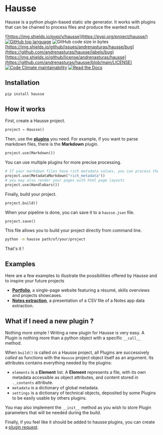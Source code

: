 # Hausse

Hausse is a python plugin-based static site generator. It works with plugins that can be chained to process files and produce the wanted result.


![https://img.shields.io/pypi/v/hausse](https://pypi.org/project/hausse/) [![GitHub top language](https://img.shields.io/github/languages/top/andrenasturas/hausse)](https://github.com/andrenasturas/hausse/search?l=python) ![GitHub code size in bytes](https://img.shields.io/github/languages/code-size/andrenasturas/hausse) [https://img.shields.io/github/issues/andrenasturas/hausse/bug](https://github.com/andrenasturas/hausse/labels/bug) [https://img.shields.io/github/license/andrenasturas/hausse](https://github.com/andrenasturas/hausse/blob/main/LICENSE) [![Code Climate maintainability](https://img.shields.io/codeclimate/maintainability-percentage/andrenasturas/hausse)](https://codeclimate.com/github/andrenasturas/hausse) [![Read the Docs](https://img.shields.io/readthedocs/hausse)](https://hausse.readthedocs.io)

## Installation

```bash
pip install hausse
```

## How it works

First, create a Hausse project.

```python
project = Hausse()
```

Then, use the **[plugins](/hausse/plugins)** you need. For example, if you want to parse markdown files, there is the **Markdown** plugin.

```python
project.use(Markdown())
```

You can use multiple plugins for more precise processing.

```python
# If your markdown files have rich metadata values, you can process them too
project.use(MetadataMarkdown("rich_metadata"))
# you may also render your pages with html page layouts
project.use(Handlebars())
```

Finally, build your project.

```python
project.build()
```

When your pipeline is done, you can save it to a `hausse.json` file.

```python
project.save()
```

This file allows you to build your project directly from command line.

```bash
python -m hausse path/of/your/project
```

That's it !

## Examples

Here are a few examples to illustrate the possibilities offered by Hausse and to inspire your future projects

- **[Portfolio](blueprints/portfolio)**, a single-page website featuring a résumé, skills overviews and projects showcases.
- **[Notes extraction](blueprints/notes-extraction)**, a presentation of a CSV file of a Notes app data extraction.

## What if I need a new plugin ?

Nothing more simple ! Writing a new plugin for Hausse is very easy. A Plugin is nothing more than a python object with a specific `__call__` method.

When `build()` is called on a Hausse project, all Plugins are successively _called_ as functions with the `Hausse` project object itself as an argument. Its attributes contains everything needed by the plugins:

- `elements` is a **Element** list. A **Element** represents a file, with its own metadata accessible as object attributes, and content stored in `._contents` attribute.
- `metadata` is a dictionary of global metadata.
- `settings` is a dictionary of technical objects, deposited by some Plugins to be easily usable by others plugins.

You may also implement the `__init__` method as you wish to store Plugin parameters that will be needed during the build.

Finally, if you feel like it should be added to hausse plugins, you can create a [plugin request](https://github.com/andrenasturas/hausse/issues/new?assignees=&labels=plugin&template=03_Plugin_request.md&title=Plugin%3A+).